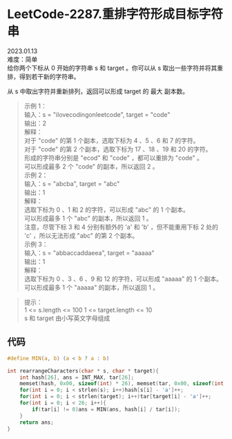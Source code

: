 # LeetCode-2287.重排字符形成目标字符串     
2023.01.13  
难度：简单  
给你两个下标从 0 开始的字符串 s 和 target 。你可以从 s 取出一些字符并将其重排，得到若干新的字符串。

从 s 中取出字符并重新排列，返回可以形成 target 的 最大 副本数。

>示例 1：  
输入：s = "ilovecodingonleetcode", target = "code"  
输出：2  
解释：  
对于 "code" 的第 1 个副本，选取下标为 4 、5 、6 和 7 的字符。  
对于 "code" 的第 2 个副本，选取下标为 17 、18 、19 和 20 的字符。  
形成的字符串分别是 "ecod" 和 "code" ，都可以重排为 "code" 。  
可以形成最多 2 个 "code" 的副本，所以返回 2 。  
示例 2：  
输入：s = "abcba", target = "abc"  
输出：1  
解释：  
选取下标为 0 、1 和 2 的字符，可以形成 "abc" 的 1 个副本。   
可以形成最多 1 个 "abc" 的副本，所以返回 1 。  
注意，尽管下标 3 和 4 分别有额外的 'a' 和 'b' ，但不能重用下标 2 处的 'c' ，所以无法形成 "abc" 的第 2 个副本。  
示例 3：  
输入：s = "abbaccaddaeea", target = "aaaaa"  
输出：1  
解释：  
选取下标为 0 、3 、6 、9 和 12 的字符，可以形成 "aaaaa" 的 1 个副本。  
可以形成最多 1 个 "aaaaa" 的副本，所以返回 1 。
 

>提示：  
1 <= s.length <= 100
1 <= target.length <= 10  
s 和 target 由小写英文字母组成  

## 代码

```c
#define MIN(a, b) (a < b ? a : b)

int rearrangeCharacters(char * s, char * target){
    int hash[26], ans = INT_MAX, tar[26];
    memset(hash, 0x00, sizeof(int) * 26), memset(tar, 0x00, sizeof(int) * 26);
    for(int i = 0; i < strlen(s); i++)hash[s[i] - 'a']++;
    for(int i = 0; i < strlen(target); i++)tar[target[i] - 'a']++;
    for(int i = 0; i < 26; i++){
        if(tar[i] != 0)ans = MIN(ans, hash[i] / tar[i]);
    }
    return ans;
}
```




